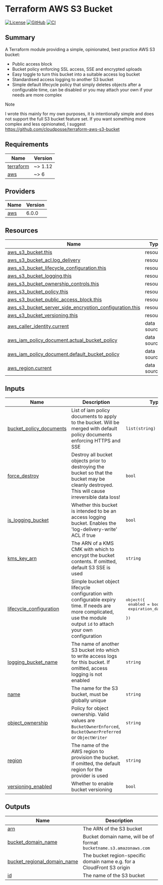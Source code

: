 # Terraform AWS S3 Bucket

[![License](https://img.shields.io/github/license/FollowTheProcess/terraform-aws-s3-bucket)](https://github.com/FollowTheProcess/terraform-aws-s3-bucket)
[![GitHub](https://img.shields.io/github/v/release/FollowTheProcess/terraform-aws-s3-bucket?logo=github&sort=semver)](https://github.com/FollowTheProcess/terraform-aws-s3-bucket)
[![CI](https://github.com/FollowTheProcess/terraform-aws-s3-bucket/workflows/CI/badge.svg)](https://github.com/FollowTheProcess/terraform-aws-s3-bucket/actions?query=workflow%3ACI)

## Summary

A Terraform module providing a simple, opinionated, best practice AWS S3 bucket:

- Public access block
- Bucket policy enforcing SSL access, SSE and encrypted uploads
- Easy toggle to turn this bucket into a suitable access log bucket
- Standardised access logging to another S3 bucket
- Simple default lifecycle policy that simply deletes objects after a configurable time, can be disabled or you may attach your own if your needs are more complex

> [!NOTE]
> I wrote this mainly for my own purposes, it is intentionally simple and does not support the full S3 bucket feature set. If you want something more complex and less opinionated, I suggest <https://github.com/cloudposse/terraform-aws-s3-bucket>

<!-- BEGIN_TF_DOCS -->
## Requirements

| Name                                                                      | Version |
| ------------------------------------------------------------------------- | ------- |
| <a name="requirement_terraform"></a> [terraform](#requirement\_terraform) | ~> 1.12 |
| <a name="requirement_aws"></a> [aws](#requirement\_aws)                   | ~> 6    |

## Providers

| Name                                              | Version |
| ------------------------------------------------- | ------- |
| <a name="provider_aws"></a> [aws](#provider\_aws) | 6.0.0   |

## Resources

| Name                                                                                                                                                                                  | Type        |
| ------------------------------------------------------------------------------------------------------------------------------------------------------------------------------------- | ----------- |
| [aws_s3_bucket.this](https://registry.terraform.io/providers/hashicorp/aws/latest/docs/resources/s3_bucket)                                                                           | resource    |
| [aws_s3_bucket_acl.log_delivery](https://registry.terraform.io/providers/hashicorp/aws/latest/docs/resources/s3_bucket_acl)                                                           | resource    |
| [aws_s3_bucket_lifecycle_configuration.this](https://registry.terraform.io/providers/hashicorp/aws/latest/docs/resources/s3_bucket_lifecycle_configuration)                           | resource    |
| [aws_s3_bucket_logging.this](https://registry.terraform.io/providers/hashicorp/aws/latest/docs/resources/s3_bucket_logging)                                                           | resource    |
| [aws_s3_bucket_ownership_controls.this](https://registry.terraform.io/providers/hashicorp/aws/latest/docs/resources/s3_bucket_ownership_controls)                                     | resource    |
| [aws_s3_bucket_policy.this](https://registry.terraform.io/providers/hashicorp/aws/latest/docs/resources/s3_bucket_policy)                                                             | resource    |
| [aws_s3_bucket_public_access_block.this](https://registry.terraform.io/providers/hashicorp/aws/latest/docs/resources/s3_bucket_public_access_block)                                   | resource    |
| [aws_s3_bucket_server_side_encryption_configuration.this](https://registry.terraform.io/providers/hashicorp/aws/latest/docs/resources/s3_bucket_server_side_encryption_configuration) | resource    |
| [aws_s3_bucket_versioning.this](https://registry.terraform.io/providers/hashicorp/aws/latest/docs/resources/s3_bucket_versioning)                                                     | resource    |
| [aws_caller_identity.current](https://registry.terraform.io/providers/hashicorp/aws/latest/docs/data-sources/caller_identity)                                                         | data source |
| [aws_iam_policy_document.actual_bucket_policy](https://registry.terraform.io/providers/hashicorp/aws/latest/docs/data-sources/iam_policy_document)                                    | data source |
| [aws_iam_policy_document.default_bucket_policy](https://registry.terraform.io/providers/hashicorp/aws/latest/docs/data-sources/iam_policy_document)                                   | data source |
| [aws_region.current](https://registry.terraform.io/providers/hashicorp/aws/latest/docs/data-sources/region)                                                                           | data source |

## Inputs

| Name                                                                                                        | Description                                                                                                                                                            | Type                                                                                         | Default                                                               | Required |
| ----------------------------------------------------------------------------------------------------------- | ---------------------------------------------------------------------------------------------------------------------------------------------------------------------- | -------------------------------------------------------------------------------------------- | --------------------------------------------------------------------- | :------: |
| <a name="input_bucket_policy_documents"></a> [bucket\_policy\_documents](#input\_bucket\_policy\_documents) | List of iam policy documents to apply to the bucket. Will be merged with default policy documents enforcing HTTPS and SSE                                              | `list(string)`                                                                               | `[]`                                                                  |    no    |
| <a name="input_force_destroy"></a> [force\_destroy](#input\_force\_destroy)                                 | Destroy all bucket objects prior to destroying the bucket so that the bucket may be cleanly destroyed. This will cause irreversible data loss!                         | `bool`                                                                                       | `false`                                                               |    no    |
| <a name="input_is_logging_bucket"></a> [is\_logging\_bucket](#input\_is\_logging\_bucket)                   | Whether this bucket is intended to be an access logging bucket. Enables the 'log-delivery-write' ACL if true                                                           | `bool`                                                                                       | `false`                                                               |    no    |
| <a name="input_kms_key_arn"></a> [kms\_key\_arn](#input\_kms\_key\_arn)                                     | The ARN of a KMS CMK with which to encrypt the bucket contents. If omitted, default S3 SSE is used                                                                     | `string`                                                                                     | `""`                                                                  |    no    |
| <a name="input_lifecycle_configuration"></a> [lifecycle\_configuration](#input\_lifecycle\_configuration)   | Simple bucket object lifecycle configuration with configurable expiry time. If needs are more complicated, use the module output `id` to attach your own configuration | <pre>object({<br/>    enabled         = bool<br/>    expiration_days = number<br/>  })</pre> | <pre>{<br/>  "enabled": true,<br/>  "expiration_days": 30<br/>}</pre> |    no    |
| <a name="input_logging_bucket_name"></a> [logging\_bucket\_name](#input\_logging\_bucket\_name)             | The name of another S3 bucket into which to write access logs for this bucket. If omitted, access logging is not enabled                                               | `string`                                                                                     | `""`                                                                  |    no    |
| <a name="input_name"></a> [name](#input\_name)                                                              | The name for the S3 bucket, must be globally unique                                                                                                                    | `string`                                                                                     | n/a                                                                   |   yes    |
| <a name="input_object_ownership"></a> [object\_ownership](#input\_object\_ownership)                        | Policy for object ownership. Valid values are `BucketOwnerEnforced`, `BucketOwnerPreferred` or `ObjectWriter`                                                          | `string`                                                                                     | `"BucketOwnerEnforced"`                                               |    no    |
| <a name="input_region"></a> [region](#input\_region)                                                        | The name of the AWS region to provision the bucket. If omitted, the default region for the provider is used                                                            | `string`                                                                                     | `""`                                                                  |    no    |
| <a name="input_versioning_enabled"></a> [versioning\_enabled](#input\_versioning\_enabled)                  | Whether to enable bucket versioning                                                                                                                                    | `bool`                                                                                       | `true`                                                                |    no    |

## Outputs

| Name                                                                                                                        | Description                                                            |
| --------------------------------------------------------------------------------------------------------------------------- | ---------------------------------------------------------------------- |
| <a name="output_arn"></a> [arn](#output\_arn)                                                                               | The ARN of the S3 bucket                                               |
| <a name="output_bucket_domain_name"></a> [bucket\_domain\_name](#output\_bucket\_domain\_name)                              | Bucket domain name, will be of format `bucketname.s3.amazonaws.com`    |
| <a name="output_bucket_regional_domain_name"></a> [bucket\_regional\_domain\_name](#output\_bucket\_regional\_domain\_name) | The bucket region-specific domain name e.g. for a CloudFront S3 origin |
| <a name="output_id"></a> [id](#output\_id)                                                                                  | The name of the S3 bucket                                              |
<!-- END_TF_DOCS -->